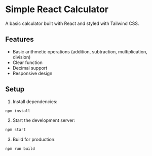 # Simple React Calculator

A basic calculator built with React and styled with Tailwind CSS.

## Features

- Basic arithmetic operations (addition, subtraction, multiplication, division)
- Clear function
- Decimal support
- Responsive design

## Setup

1. Install dependencies:
```bash
npm install
```

2. Start the development server:
```bash
npm start
```

3. Build for production:
```bash
npm run build
```
